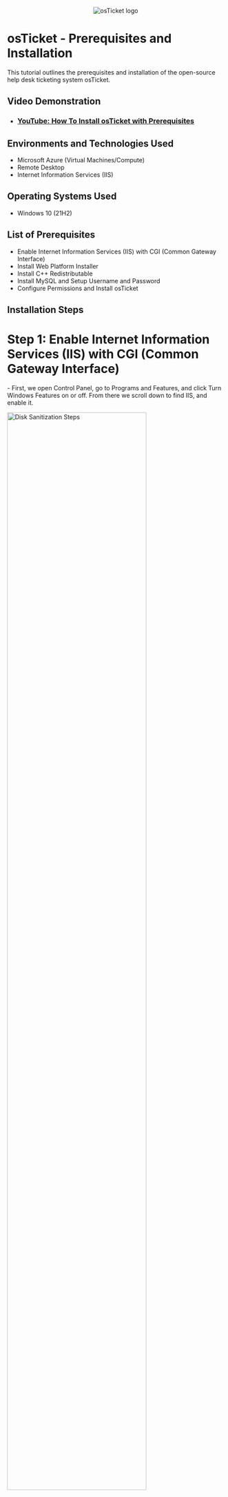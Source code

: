 <p align="center">
<img src="https://i.imgur.com/Clzj7Xs.png" alt="osTicket logo"/>
</p>

<h1>osTicket - Prerequisites and Installation</h1>
This tutorial outlines the prerequisites and installation of the open-source help desk ticketing system osTicket.<br />


<h2>Video Demonstration</h2>

- ### [YouTube: How To Install osTicket with Prerequisites](https://www.youtube.com)

<h2>Environments and Technologies Used</h2>

- Microsoft Azure (Virtual Machines/Compute)
- Remote Desktop
- Internet Information Services (IIS)

<h2>Operating Systems Used </h2>

- Windows 10</b> (21H2)

<h2>List of Prerequisites</h2>

- Enable Internet Information Services (IIS) with CGI (Common Gateway Interface)
- Install Web Platform Installer
- Install C++ Redistributable
- Install MySQL and Setup Username and Password
- Configure Permissions and Install osTicket

<h2>Installation Steps</h2>
<p>
<h1>Step 1: Enable Internet Information Services (IIS) with CGI (Common Gateway Interface)</h1>
</p>
<p>
- First, we open Control Panel, go to Programs and Features, and click Turn Windows Features on or off. From there we scroll down to find IIS, and enable it.
<p>
<img src="https://i.imgur.com/1auhZ9x.png" height="80%" width="80%" alt="Disk Sanitization Steps"/>
</p>
<p> 
- The next thing was to expand the IIS section, find Application Development Features, and enable the CGI as well.
<p> 
<p>
<img src="https://i.imgur.com/TMm3m0Q.png" height="80%" width="80%" alt="Disk Sanitization Steps"/>
</p>
<br />
<h1>Step 2: Install Web Platform Installer</h1>
</p>
<p>
- In this step, we will install the Web Platform Installer. To do that, we must first download and install the PHP Manager for IIS.
</p>
<p>
<img src="https://i.imgur.com/dvRGYh4.png" height="80%" width="80%" alt="Disk Sanitization Steps"/>
</p>
<p>
<img src="https://i.imgur.com/zcVEfvA.png" height="80%" width="80%" alt="Disk Sanitization Steps"/>
</p>
<p>
- Next, was to download and install the rewrite module.
</p>
<p>
<img src="https://i.imgur.com/IHmjB4G.png" height="80%" width="80%" alt="Disk Sanitization Steps"/>
</p>
<p>
<img src="https://i.imgur.com/cvy9y6B.png" height="80%" width="80%" alt="Disk Sanitization Steps"/>
</p>
<p>
<img src="https://i.imgur.com/B05X8xj.png" height="80%" width="80%" alt="Disk Sanitization Steps"/>
</p>
<p>
- After installing the rewrite module, we needed to create the directory C:\PHP, in order to install the PHP zip file that we were required to download.
<p/>
<p>
<img src="https://i.imgur.com/e30wr5m.png" height="80%" width="80%" alt="Disk Sanitization Steps"/>
</p>
<p>
<img src="https://i.imgur.com/tFEJ4f6.png" height="80%" width="80%" alt="Disk Sanitization Steps"/>
</p>
<br />
<h1><p> Step 3: Install C++ Redistributable</h1>
</p>
<p>
- Next is to install the C++ Redistributable file for the installation.
</p>
<p>
<img src="https://i.imgur.com/JudjfNP.png" height="80%" width="80%" alt="Disk Sanitization Steps"/>
</p>
<p>
<img src="https://i.imgur.com/k1BomJx.png" height="80%" width="80%" alt="Disk Sanitization Steps"/>
</p>
<p>
<img src="https://i.imgur.com/9QXJKrT.png" height="80%" width="80%" alt="Disk Sanitization Steps"/>
</p>
<br />

<h1><p> Step 4: Install MySQL and Setup Username and Password</h1>
</p>
<p> 
- For this step, we will install my SQL for our database server management.
</p>
<p>
<img src="https://i.imgur.com/4htBXSF.png" height="80%" width="80%" alt="Disk Sanitization Steps"/>
</p>
<p>
- We used Typical Setup for this installation.
<p>
<img src="https://i.imgur.com/1kipAj6.png" height="80%" width="80%" alt="Disk Sanitization Steps"/>
</p>
<p>
<img src="https://i.imgur.com/HHgDG3I.png" height="80%" width="80%" alt="Disk Sanitization Steps"/>
</p>
<p>
- After the installation, we make sure to launch the Configuration Wizard.
<p>
<img src="https://i.imgur.com/G6BUp9i.png" height="80%" width="80%" alt="Disk Sanitization Steps"/>
</p>
<p>
- Use the Standard Configuration and install.
<p>
<img src="https://i.imgur.com/0ZrRzsS.png" height="80%" width="80%" alt="Disk Sanitization Steps"/>
</p>
<p>
<img src="https://i.imgur.com/H6G2VHy.png" height="80%" width="80%" alt="Disk Sanitization Steps"/>
</p>
<br />

<h1><p> Step 5: Configure Permissions and Install osTicket</h1>
</p>
<p> 
- In this step, in order to configure the permissions and install osTicket, we begin by opening IIS as an admin. After doing that, we register PHP from within IIS.
</p>
<p>
<img src="https://i.imgur.com/twEf0iH.png" height="80%" width="80%" alt="Disk Sanitization Steps"/>
</p>
<p> 
- Registering PHP in IIS. (Restart the Server)
</p>
<p>
<img src="https://i.imgur.com/jXujTa2.png" height="80%" width="80%" alt="Disk Sanitization Steps"/>
</p>
<p>
<img src="https://i.imgur.com/zXI8GbD.png" height="80%" width="80%" alt="Disk Sanitization Steps"/>
</p> 
<p> 
- Next was to install osTicket that we downloaded previously and to extract the upload folder to c:\inetpub\wwwroot. (Restart the Server)
</p>
<p>
<img src="https://i.imgur.com/2gevzDj.png" height="80%" width="80%" alt="Disk Sanitization Steps"/>
</p>
<p> 
- Next, in IIS, we go to Sites, Default, osTicket. On the right side, we click "Browse *:80 (http)"
<p>
<img src="https://i.imgur.com/3asSOdu.png" height="80%" width="80%" alt="Disk Sanitization Steps"/>
</p>
<p>
<img src="https://i.imgur.com/vAB8JuZ.png" height="80%" width="80%" alt="Disk Sanitization Steps"/>
</p>
<p> 
- Since some of the extensions were still not enabled, we went back to IIS and clicked on Sites, Default, osTicket. From there we clicked on PHP Manager where we clicked Enable or disable extension.
</p>
<p>
<img src="https://i.imgur.com/YlnyHAk.png" height="80%" width="80%" alt="Disk Sanitization Steps"/>
</p>
<p> 
- We made sure to enable php_imap.dll, php_intl.dll, and php_opcache.dll.
</p>
<p>
<img src="https://i.imgur.com/15NESF5.png" height="80%" width="80%" alt="Disk Sanitization Steps"/>
</p>
<p> 
- After refreshing the osTicket site in the browser, we can see that the extensions we selected were enabled.
</p>
<p>
<img src="https://i.imgur.com/iggkGzO.png" height="80%" width="80%" alt="Disk Sanitization Steps"/>
</p>
<p>
- Next was to rename the configuration file for PHP from: C:\inetpub\wwwroot\osTicket\include\ost-sampleconfig.php, to: C:\inetpub\wwwroot\osTicket\include\ost-config.php
</p>
<p>
<img src="https://i.imgur.com/hKieodf.png" height="80%" width="80%" alt="Disk Sanitization Steps"/>
</p>
<p>
<img src="https://i.imgur.com/T6PmTIf.png" height="80%" width="80%" alt="Disk Sanitization Steps"/>
</p>
<p>
- We assigned permissions for ost-config.php, which included Disable Inheritance, and then adding New Permissions to Everyone with All permissions.
</p>
<p>
<img src="https://i.imgur.com/sap6H01.png" height="80%" width="80%" alt="Disk Sanitization Steps"/>
</p>
<p>
<img src="https://i.imgur.com/DJmEXEB.png" height="80%" width="80%" alt="Disk Sanitization Steps"/>
</p>
<p>
- From there, we can continue to setting up osTicket in our web browser.
</p>
<p>
<img src="https://i.imgur.com/DJmEXEB.png" height="80%" width="80%" alt="Disk Sanitization Steps"/>
</p>
<p>
- In order to continue with the setup of osTicket, we need to download and install Heidi SQL.
</p>
<p>
<img src="https://i.imgur.com/DJmEXEB.png" height="80%" width="80%" alt="Disk Sanitization Steps"/>
</p>
<p>
<img src="https://i.imgur.com/DJmEXEB.png" height="80%" width="80%" alt="Disk Sanitization Steps"/>
</p>
<p>
- After installation, we created a new session, connected to the session, and inside Heidi SQL, created a database called "osTicket".
</p>
<p>
<img src="https://i.imgur.com/DJmEXEB.png" height="80%" width="80%" alt="Disk Sanitization Steps"/>
</p>
<p>
<img src="https://i.imgur.com/DJmEXEB.png" height="80%" width="80%" alt="Disk Sanitization Steps"/>
</p>
<p>
- Once completed, we head back to our web browser to continue setting up osTicket with the apppropriate credentials.
</p>
<p>
<img src="https://i.imgur.com/DJmEXEB.png" height="80%" width="80%" alt="Disk Sanitization Steps"/>
</p>
<p>
- After this, we can click install now, and osTicket has been successfully installed. We can browse to our osTicket help desk login page, and see our fully functioning ticketing system.
</p>
<p>
<img src="https://i.imgur.com/DJmEXEB.png" height="80%" width="80%" alt="Disk Sanitization Steps"/>
</p>
<p>
<img src="https://i.imgur.com/DJmEXEB.png" height="80%" width="80%" alt="Disk Sanitization Steps"/>
</p>
<br />
